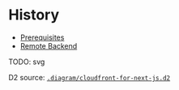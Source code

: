 # History

- [Prerequisites](.setup-history/a-prerequisites.md#a-prerequisites)
- [Remote Backend](.setup-history/b-remote-backend.md#b-prepare-remote-backend)

TODO: svg

D2 source: [`.diagram/cloudfront-for-next-js.d2`](.diagram/cloudfront-for-next-js.d2)
